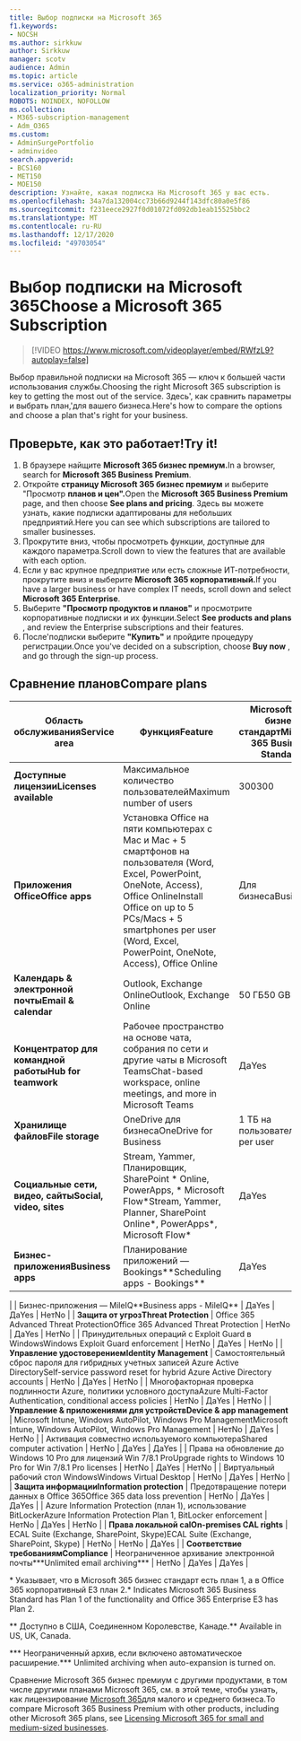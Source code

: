 ```yaml
---
title: Выбор подписки на Microsoft 365
f1.keywords:
- NOCSH
ms.author: sirkkuw
author: Sirkkuw
manager: scotv
audience: Admin
ms.topic: article
ms.service: o365-administration
localization_priority: Normal
ROBOTS: NOINDEX, NOFOLLOW
ms.collection:
- M365-subscription-management
- Adm_O365
ms.custom:
- AdminSurgePortfolio
- adminvideo
search.appverid:
- BCS160
- MET150
- MOE150
description: Узнайте, какая подписка На Microsoft 365 у вас есть.
ms.openlocfilehash: 34a7da132004cc73b66d9244f143dfc80a0e5f86
ms.sourcegitcommit: f231eece2927f0d01072fd092db1eab15525bbc2
ms.translationtype: MT
ms.contentlocale: ru-RU
ms.lasthandoff: 12/17/2020
ms.locfileid: "49703054"
---
```

# <a name="choose-a-microsoft-365-subscription"></a><span data-ttu-id="85278-103">Выбор подписки на Microsoft 365</span><span class="sxs-lookup"><span data-stu-id="85278-103">Choose a Microsoft 365 Subscription</span></span>

> [!VIDEO https://www.microsoft.com/videoplayer/embed/RWfzL9?autoplay=false]

<span data-ttu-id="85278-104">Выбор правильной подписки на Microsoft 365 — ключ к большей части использования службы.</span><span class="sxs-lookup"><span data-stu-id="85278-104">Choosing the right Microsoft 365 subscription is key to getting the most out of the service.</span></span> <span data-ttu-id="85278-105">Здесь&#39;, как сравнить параметры и выбрать план,&#39;для вашего бизнеса.</span><span class="sxs-lookup"><span data-stu-id="85278-105">Here&#39;s how to compare the options and choose a plan that&#39;s right for your business.</span></span>

## <a name="try-it"></a><span data-ttu-id="85278-106">Проверьте, как это работает!</span><span class="sxs-lookup"><span data-stu-id="85278-106">Try it!</span></span>

1. <span data-ttu-id="85278-107">В браузере найщите **Microsoft 365 бизнес премиум.**</span><span class="sxs-lookup"><span data-stu-id="85278-107">In a browser, search for  **Microsoft 365 Business Premium**.</span></span>
2. <span data-ttu-id="85278-108">Откройте **страницу Microsoft 365 бизнес премиум** и выберите "Просмотр **планов и цен".**</span><span class="sxs-lookup"><span data-stu-id="85278-108">Open the  **Microsoft 365 Business Premium**  page, and then choose  **See plans and pricing**.</span></span> <span data-ttu-id="85278-109">Здесь вы можете узнать, какие подписки адаптированы для небольших предприятий.</span><span class="sxs-lookup"><span data-stu-id="85278-109">Here you can see which subscriptions are tailored to smaller businesses.</span></span>
3. <span data-ttu-id="85278-110">Прокрутите вниз, чтобы просмотреть функции, доступные для каждого параметра.</span><span class="sxs-lookup"><span data-stu-id="85278-110">Scroll down to view the features that are available with each option.</span></span>
4. <span data-ttu-id="85278-111">Если у вас крупное предприятие или есть сложные ИТ-потребности, прокрутите вниз и выберите **Microsoft 365 корпоративный.**</span><span class="sxs-lookup"><span data-stu-id="85278-111">If you have a larger business or have complex IT needs, scroll down and select  **Microsoft 365 Enterprise**.</span></span>
5. <span data-ttu-id="85278-112">Выберите  **"Просмотр продуктов и планов"** и просмотрите корпоративные подписки и их функции.</span><span class="sxs-lookup"><span data-stu-id="85278-112">Select  **See products and plans** , and review the Enterprise subscriptions and their features.</span></span>
6. <span data-ttu-id="85278-113">После&#39;подписки выберите  **"Купить"** и пройдите процедуру регистрации.</span><span class="sxs-lookup"><span data-stu-id="85278-113">Once you&#39;ve decided on a subscription, choose  **Buy now** , and go through the sign-up process.</span></span>

## <a name="compare-plans"></a><span data-ttu-id="85278-114">Сравнение планов</span><span class="sxs-lookup"><span data-stu-id="85278-114">Compare plans</span></span>

| <span data-ttu-id="85278-115">**Область обслуживания**</span><span class="sxs-lookup"><span data-stu-id="85278-115">**Service area**</span></span> | <span data-ttu-id="85278-116">**Функция**</span><span class="sxs-lookup"><span data-stu-id="85278-116">**Feature**</span></span> | <span data-ttu-id="85278-117">**Microsoft 365 бизнес стандарт**</span><span class="sxs-lookup"><span data-stu-id="85278-117">**Microsoft 365 Business Standard**</span></span> | <span data-ttu-id="85278-118">**Microsoft 365 бизнес премиум**</span><span class="sxs-lookup"><span data-stu-id="85278-118">**Microsoft 365 Business Premium**</span></span> | <span data-ttu-id="85278-119">**Office 365 корпоративный E3**</span><span class="sxs-lookup"><span data-stu-id="85278-119">**Office 365 Enterprise E3**</span></span> |
| --- | --- | --- | --- | --- |
| <span data-ttu-id="85278-120">**Доступные лицензии**</span><span class="sxs-lookup"><span data-stu-id="85278-120">**Licenses available**</span></span> | <span data-ttu-id="85278-121">Максимальное количество пользователей</span><span class="sxs-lookup"><span data-stu-id="85278-121">Maximum number of users</span></span> | <span data-ttu-id="85278-122">300</span><span class="sxs-lookup"><span data-stu-id="85278-122">300</span></span> | <span data-ttu-id="85278-123">300</span><span class="sxs-lookup"><span data-stu-id="85278-123">300</span></span> | <span data-ttu-id="85278-124">Без ограничений</span><span class="sxs-lookup"><span data-stu-id="85278-124">Unlimited</span></span> |
| <span data-ttu-id="85278-125">**Приложения Office**</span><span class="sxs-lookup"><span data-stu-id="85278-125">**Office apps**</span></span> | <span data-ttu-id="85278-126">Установка Office на пяти компьютерах с Mac и Mac + 5 смартфонов на пользователя (Word, Excel, PowerPoint, OneNote, Access), Office Online</span><span class="sxs-lookup"><span data-stu-id="85278-126">Install Office on up to 5 PCs/Macs + 5 smartphones per user (Word, Excel, PowerPoint, OneNote, Access), Office Online</span></span> | <span data-ttu-id="85278-127">Для бизнеса</span><span class="sxs-lookup"><span data-stu-id="85278-127">Business</span></span> | <span data-ttu-id="85278-128">Для бизнеса</span><span class="sxs-lookup"><span data-stu-id="85278-128">Business</span></span> | <span data-ttu-id="85278-129">Профессиональныйplus</span><span class="sxs-lookup"><span data-stu-id="85278-129">ProPlus</span></span> |
| <span data-ttu-id="85278-130">**Календарь &amp; электронной почты**</span><span class="sxs-lookup"><span data-stu-id="85278-130">**Email &amp; calendar**</span></span> | <span data-ttu-id="85278-131">Outlook, Exchange Online</span><span class="sxs-lookup"><span data-stu-id="85278-131">Outlook, Exchange Online</span></span> | <span data-ttu-id="85278-132">50 ГБ</span><span class="sxs-lookup"><span data-stu-id="85278-132">50 GB</span></span> | <span data-ttu-id="85278-133">50 ГБ</span><span class="sxs-lookup"><span data-stu-id="85278-133">50 GB</span></span> | <span data-ttu-id="85278-134">100 ГБ</span><span class="sxs-lookup"><span data-stu-id="85278-134">100 GB</span></span> |
| <span data-ttu-id="85278-135">**Концентратор для командной работы**</span><span class="sxs-lookup"><span data-stu-id="85278-135">**Hub for teamwork**</span></span> | <span data-ttu-id="85278-136">Рабочее пространство на основе чата, собрания по сети и другие чаты в Microsoft Teams</span><span class="sxs-lookup"><span data-stu-id="85278-136">Chat-based workspace, online meetings, and more in Microsoft Teams</span></span> | <span data-ttu-id="85278-137">Да</span><span class="sxs-lookup"><span data-stu-id="85278-137">Yes</span></span> | <span data-ttu-id="85278-138">Да</span><span class="sxs-lookup"><span data-stu-id="85278-138">Yes</span></span> | <span data-ttu-id="85278-139">Да</span><span class="sxs-lookup"><span data-stu-id="85278-139">Yes</span></span> |
| <span data-ttu-id="85278-140">**Хранилище файлов**</span><span class="sxs-lookup"><span data-stu-id="85278-140">**File storage**</span></span> | <span data-ttu-id="85278-141">OneDrive для бизнеса</span><span class="sxs-lookup"><span data-stu-id="85278-141">OneDrive for Business</span></span> | <span data-ttu-id="85278-142">1 ТБ на пользователя</span><span class="sxs-lookup"><span data-stu-id="85278-142">1 TB per user</span></span> | <span data-ttu-id="85278-143">1 ТБ на пользователя</span><span class="sxs-lookup"><span data-stu-id="85278-143">1 TB per user</span></span> | <span data-ttu-id="85278-144">Без ограничений</span><span class="sxs-lookup"><span data-stu-id="85278-144">Unlimited</span></span> |
| <span data-ttu-id="85278-145">**Социальные сети, видео, сайты**</span><span class="sxs-lookup"><span data-stu-id="85278-145">**Social, video, sites**</span></span> | <span data-ttu-id="85278-146">Stream, Yammer, Планировщик, SharePoint \* Online, PowerApps, \* Microsoft Flow\*</span><span class="sxs-lookup"><span data-stu-id="85278-146">Stream, Yammer, Planner, SharePoint Online\*, PowerApps\*, Microsoft Flow\*</span></span> | <span data-ttu-id="85278-147">Да</span><span class="sxs-lookup"><span data-stu-id="85278-147">Yes</span></span> | <span data-ttu-id="85278-148">Да</span><span class="sxs-lookup"><span data-stu-id="85278-148">Yes</span></span> | <span data-ttu-id="85278-149">Да</span><span class="sxs-lookup"><span data-stu-id="85278-149">Yes</span></span> |
| <span data-ttu-id="85278-150">**Бизнес-приложения**</span><span class="sxs-lookup"><span data-stu-id="85278-150">**Business apps**</span></span> | <span data-ttu-id="85278-151">Планирование приложений — Bookings\*\*</span><span class="sxs-lookup"><span data-stu-id="85278-151">Scheduling apps - Bookings\*\*</span></span> | <span data-ttu-id="85278-152">Да</span><span class="sxs-lookup"><span data-stu-id="85278-152">Yes</span></span> | <span data-ttu-id="85278-153">Да</span><span class="sxs-lookup"><span data-stu-id="85278-153">Yes</span></span> | <span data-ttu-id="85278-154">Да</span><span class="sxs-lookup"><span data-stu-id="85278-154">Yes</span></span> |
|
 | <span data-ttu-id="85278-155">Бизнес-приложения — MileIQ\*\*</span><span class="sxs-lookup"><span data-stu-id="85278-155">Business apps - MileIQ\*\*</span></span> | <span data-ttu-id="85278-156">Да</span><span class="sxs-lookup"><span data-stu-id="85278-156">Yes</span></span> | <span data-ttu-id="85278-157">Да</span><span class="sxs-lookup"><span data-stu-id="85278-157">Yes</span></span> | <span data-ttu-id="85278-158">Нет</span><span class="sxs-lookup"><span data-stu-id="85278-158">No</span></span> |
| <span data-ttu-id="85278-159">**Защита от угроз**</span><span class="sxs-lookup"><span data-stu-id="85278-159">**Threat Protection**</span></span> | <span data-ttu-id="85278-160">Office 365 Advanced Threat Protection</span><span class="sxs-lookup"><span data-stu-id="85278-160">Office 365 Advanced Threat Protection</span></span> | <span data-ttu-id="85278-161">Нет</span><span class="sxs-lookup"><span data-stu-id="85278-161">No</span></span> | <span data-ttu-id="85278-162">Да</span><span class="sxs-lookup"><span data-stu-id="85278-162">Yes</span></span> | <span data-ttu-id="85278-163">Нет</span><span class="sxs-lookup"><span data-stu-id="85278-163">No</span></span> |
 | <span data-ttu-id="85278-164">Принудительных операций с Exploit Guard в Windows</span><span class="sxs-lookup"><span data-stu-id="85278-164">Windows Exploit Guard enforcement</span></span> | <span data-ttu-id="85278-165">Нет</span><span class="sxs-lookup"><span data-stu-id="85278-165">No</span></span> | <span data-ttu-id="85278-166">Да</span><span class="sxs-lookup"><span data-stu-id="85278-166">Yes</span></span> | <span data-ttu-id="85278-167">Нет</span><span class="sxs-lookup"><span data-stu-id="85278-167">No</span></span> |
| <span data-ttu-id="85278-168">**Управление удостоверением**</span><span class="sxs-lookup"><span data-stu-id="85278-168">**Identity Management**</span></span> | <span data-ttu-id="85278-169">Самостоятельный сброс пароля для гибридных учетных записей Azure Active Directory</span><span class="sxs-lookup"><span data-stu-id="85278-169">Self-service password reset for hybrid Azure Active Directory accounts</span></span> | <span data-ttu-id="85278-170">Нет</span><span class="sxs-lookup"><span data-stu-id="85278-170">No</span></span> | <span data-ttu-id="85278-171">Да</span><span class="sxs-lookup"><span data-stu-id="85278-171">Yes</span></span> | <span data-ttu-id="85278-172">Нет</span><span class="sxs-lookup"><span data-stu-id="85278-172">No</span></span> |
 | <span data-ttu-id="85278-173">Многофакторная проверка подлинности Azure, политики условного доступа</span><span class="sxs-lookup"><span data-stu-id="85278-173">Azure Multi-Factor Authentication, conditional access policies</span></span> | <span data-ttu-id="85278-174">Нет</span><span class="sxs-lookup"><span data-stu-id="85278-174">No</span></span> | <span data-ttu-id="85278-175">Да</span><span class="sxs-lookup"><span data-stu-id="85278-175">Yes</span></span> | <span data-ttu-id="85278-176">Нет</span><span class="sxs-lookup"><span data-stu-id="85278-176">No</span></span> |
| <span data-ttu-id="85278-177">**Управление &amp; приложениями для устройств**</span><span class="sxs-lookup"><span data-stu-id="85278-177">**Device &amp; app management**</span></span> | <span data-ttu-id="85278-178">Microsoft Intune, Windows AutoPilot, Windows Pro Management</span><span class="sxs-lookup"><span data-stu-id="85278-178">Microsoft Intune, Windows AutoPilot, Windows Pro Management</span></span> | <span data-ttu-id="85278-179">Нет</span><span class="sxs-lookup"><span data-stu-id="85278-179">No</span></span> | <span data-ttu-id="85278-180">Да</span><span class="sxs-lookup"><span data-stu-id="85278-180">Yes</span></span> | <span data-ttu-id="85278-181">Нет</span><span class="sxs-lookup"><span data-stu-id="85278-181">No</span></span> |
 | <span data-ttu-id="85278-182">Активация совместно используемого компьютера</span><span class="sxs-lookup"><span data-stu-id="85278-182">Shared computer activation</span></span> | <span data-ttu-id="85278-183">Нет</span><span class="sxs-lookup"><span data-stu-id="85278-183">No</span></span> | <span data-ttu-id="85278-184">Да</span><span class="sxs-lookup"><span data-stu-id="85278-184">Yes</span></span> | <span data-ttu-id="85278-185">Да</span><span class="sxs-lookup"><span data-stu-id="85278-185">Yes</span></span> |
 | <span data-ttu-id="85278-186">Права на обновление до Windows 10 Pro для лицензий Win 7/8.1 Pro</span><span class="sxs-lookup"><span data-stu-id="85278-186">Upgrade rights to Windows 10 Pro for Win 7/8.1 Pro licenses</span></span> | <span data-ttu-id="85278-187">Нет</span><span class="sxs-lookup"><span data-stu-id="85278-187">No</span></span> | <span data-ttu-id="85278-188">Да</span><span class="sxs-lookup"><span data-stu-id="85278-188">Yes</span></span> | <span data-ttu-id="85278-189">Нет</span><span class="sxs-lookup"><span data-stu-id="85278-189">No</span></span> |
 | <span data-ttu-id="85278-190">Виртуальный рабочий стол Windows</span><span class="sxs-lookup"><span data-stu-id="85278-190">Windows Virtual Desktop</span></span> | <span data-ttu-id="85278-191">Нет</span><span class="sxs-lookup"><span data-stu-id="85278-191">No</span></span> | <span data-ttu-id="85278-192">Да</span><span class="sxs-lookup"><span data-stu-id="85278-192">Yes</span></span> | <span data-ttu-id="85278-193">Нет</span><span class="sxs-lookup"><span data-stu-id="85278-193">No</span></span> |
| <span data-ttu-id="85278-194">**Защита информации**</span><span class="sxs-lookup"><span data-stu-id="85278-194">**Information protection**</span></span> | <span data-ttu-id="85278-195">Предотвращение потери данных в Office 365</span><span class="sxs-lookup"><span data-stu-id="85278-195">Office 365 data loss prevention</span></span> | <span data-ttu-id="85278-196">Нет</span><span class="sxs-lookup"><span data-stu-id="85278-196">No</span></span> | <span data-ttu-id="85278-197">Да</span><span class="sxs-lookup"><span data-stu-id="85278-197">Yes</span></span> | <span data-ttu-id="85278-198">Да</span><span class="sxs-lookup"><span data-stu-id="85278-198">Yes</span></span> |
 | <span data-ttu-id="85278-199">Azure Information Protection (план 1), использование BitLocker</span><span class="sxs-lookup"><span data-stu-id="85278-199">Azure Information Protection Plan 1, BitLocker enforcement</span></span> | <span data-ttu-id="85278-200">Нет</span><span class="sxs-lookup"><span data-stu-id="85278-200">No</span></span> | <span data-ttu-id="85278-201">Да</span><span class="sxs-lookup"><span data-stu-id="85278-201">Yes</span></span> | <span data-ttu-id="85278-202">Нет</span><span class="sxs-lookup"><span data-stu-id="85278-202">No</span></span> |
| <span data-ttu-id="85278-203">**Права локальной cal**</span><span class="sxs-lookup"><span data-stu-id="85278-203">**On-premises CAL rights**</span></span> | <span data-ttu-id="85278-204">ECAL Suite (Exchange, SharePoint, Skype)</span><span class="sxs-lookup"><span data-stu-id="85278-204">ECAL Suite (Exchange, SharePoint, Skype)</span></span> | <span data-ttu-id="85278-205">Нет</span><span class="sxs-lookup"><span data-stu-id="85278-205">No</span></span> | <span data-ttu-id="85278-206">Нет</span><span class="sxs-lookup"><span data-stu-id="85278-206">No</span></span> | <span data-ttu-id="85278-207">Да</span><span class="sxs-lookup"><span data-stu-id="85278-207">Yes</span></span> |
| <span data-ttu-id="85278-208">**Соответствие требованиям**</span><span class="sxs-lookup"><span data-stu-id="85278-208">**Compliance**</span></span> | <span data-ttu-id="85278-209">Неограниченное архивание электронной почты\*\*\*</span><span class="sxs-lookup"><span data-stu-id="85278-209">Unlimited email archiving\*\*\*</span></span> | <span data-ttu-id="85278-210">Нет</span><span class="sxs-lookup"><span data-stu-id="85278-210">No</span></span> | <span data-ttu-id="85278-211">Да</span><span class="sxs-lookup"><span data-stu-id="85278-211">Yes</span></span> | <span data-ttu-id="85278-212">Да</span><span class="sxs-lookup"><span data-stu-id="85278-212">Yes</span></span> |

<span data-ttu-id="85278-213">\* Указывает, что в Microsoft 365 бизнес стандарт есть план 1, а в Office 365 корпоративный E3 план 2.</span><span class="sxs-lookup"><span data-stu-id="85278-213">\* Indicates Microsoft 365 Business Standard has Plan 1 of the functionality and Office 365 Enterprise E3 has Plan 2.</span></span>

<span data-ttu-id="85278-214">\*\* Доступно в США, Соединенном Королевстве, Канаде.</span><span class="sxs-lookup"><span data-stu-id="85278-214">\*\* Available in US, UK, Canada.</span></span>

<span data-ttu-id="85278-215">\*\*\* Неограниченный архив, если включено автоматическое расширение.</span><span class="sxs-lookup"><span data-stu-id="85278-215">\*\*\* Unlimited archiving when auto-expansion is turned on.</span></span>

<span data-ttu-id="85278-216">Сравнение Microsoft 365 бизнес премиум с другими продуктами, в том числе другими планами Microsoft 365, см. в этой теме, чтобы узнать, как лицензирование [Microsoft 365](https://docs.microsoft.com/office365/servicedescriptions/microsoft-365-service-descriptions/licensing-microsoft-365-in-smb)для малого и среднего бизнеса.</span><span class="sxs-lookup"><span data-stu-id="85278-216">To compare Microsoft 365 Business Premium with other products, including other Microsoft 365 plans, see [Licensing Microsoft 365 for small and medium-sized businesses](https://docs.microsoft.com/office365/servicedescriptions/microsoft-365-service-descriptions/licensing-microsoft-365-in-smb).</span></span>